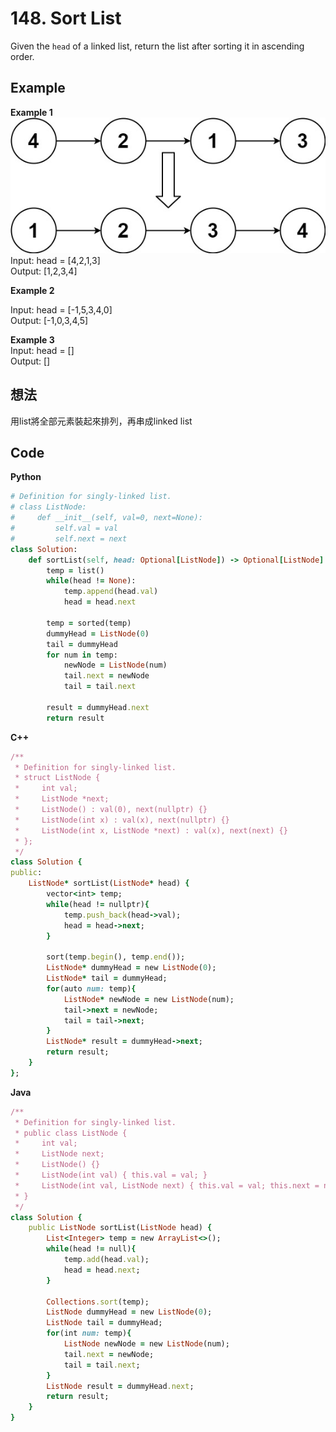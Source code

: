 # 148. Sort List
Given the `head` of a linked list, return the list after sorting it in ascending order.

## Example
**Example 1**  
![Image](https://github.com/Adalyne/Leetcode/blob/40bf16e2a2de031931995fb7e4557224a859ec87/Linked%20List/Image/sort_list_1.jpg)  
Input: head = [4,2,1,3]  
Output: [1,2,3,4]  

**Example 2**  

Input: head = [-1,5,3,4,0]  
Output: [-1,0,3,4,5]  

**Example 3**  
Input: head = []  
Output: []  

## 想法
用list將全部元素裝起來排列，再串成linked list

## Code
**Python**
```ruby
# Definition for singly-linked list.
# class ListNode:
#     def __init__(self, val=0, next=None):
#         self.val = val
#         self.next = next
class Solution:
    def sortList(self, head: Optional[ListNode]) -> Optional[ListNode]:
        temp = list()
        while(head != None):
            temp.append(head.val)
            head = head.next
        
        temp = sorted(temp)
        dummyHead = ListNode(0)
        tail = dummyHead
        for num in temp:
            newNode = ListNode(num)
            tail.next = newNode
            tail = tail.next
        
        result = dummyHead.next
        return result
```
**C++**
```ruby
/**
 * Definition for singly-linked list.
 * struct ListNode {
 *     int val;
 *     ListNode *next;
 *     ListNode() : val(0), next(nullptr) {}
 *     ListNode(int x) : val(x), next(nullptr) {}
 *     ListNode(int x, ListNode *next) : val(x), next(next) {}
 * };
 */
class Solution {
public:
    ListNode* sortList(ListNode* head) {
        vector<int> temp;
        while(head != nullptr){
            temp.push_back(head->val);
            head = head->next;
        }

        sort(temp.begin(), temp.end());
        ListNode* dummyHead = new ListNode(0);
        ListNode* tail = dummyHead;
        for(auto num: temp){
            ListNode* newNode = new ListNode(num);
            tail->next = newNode;
            tail = tail->next;
        }
        ListNode* result = dummyHead->next;
        return result;
    }
};
```
**Java**
```ruby
/**
 * Definition for singly-linked list.
 * public class ListNode {
 *     int val;
 *     ListNode next;
 *     ListNode() {}
 *     ListNode(int val) { this.val = val; }
 *     ListNode(int val, ListNode next) { this.val = val; this.next = next; }
 * }
 */
class Solution {
    public ListNode sortList(ListNode head) {
        List<Integer> temp = new ArrayList<>();
        while(head != null){
            temp.add(head.val);
            head = head.next;
        }

        Collections.sort(temp);
        ListNode dummyHead = new ListNode(0);
        ListNode tail = dummyHead;
        for(int num: temp){
            ListNode newNode = new ListNode(num);
            tail.next = newNode;
            tail = tail.next;
        }
        ListNode result = dummyHead.next;
        return result;
    }
}
```
